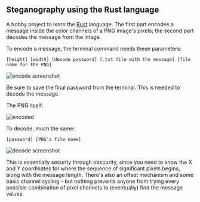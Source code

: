 ## Steganography using the Rust language

A hobby project to learn the [Rust](https://doc.rust-lang.org/book/second-edition/) language. The first part encodes a message inside the color channels of a PNG image's pixels; the second part decodes the message from the image.

To encode a message, the terminal command needs these parameters:

```[height] [width] [decode password] [.txt file with the message] [file name for the PNG]```

![encode screenshot](https://user-images.githubusercontent.com/7276226/27767127-0adc2470-5ea1-11e7-819b-842b0629572d.png)

Be sure to save the final password from the terminal. This is needed to decode the message.

The PNG itself:

![encoded](https://user-images.githubusercontent.com/7276226/27767128-2230ff10-5ea1-11e7-9fbb-981989b9d7f1.png)

To decode, much the same:

```[password] [PNG's file name]```

![decode screenshot](https://user-images.githubusercontent.com/7276226/27767131-387e0394-5ea1-11e7-8f6a-230a772fdb33.png)

This is essentially security through obscurity, since you need to know the X and Y coordinates for where the sequence of significant pixels begins, along with the message length. There's also an offset mechanism and some basic channel cycling - but nothing prevents anyone from trying every possible combination of pixel channels to (eventually) find the message values. 
